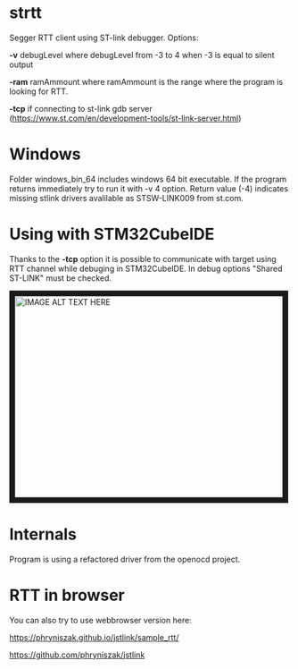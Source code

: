 # strtt
Segger RTT client using ST-link debugger.
Options:

**-v** debugLevel where debugLevel from -3 to 4 when -3 is equal to silent output

**-ram** ramAmmount where ramAmmount is the range where the program is looking for RTT. 

**-tcp** if connecting to st-link gdb server (<https://www.st.com/en/development-tools/st-link-server.html>)

# Windows
Folder windows_bin_64 includes windows 64 bit executable. If the program returns immediately try to run it with -v 4 option. Return value (-4) indicates missing stlink drivers avalilable as STSW-LINK009 from st.com.

# Using with STM32CubeIDE

Thanks to the **-tcp** option it is possible to communicate with target using RTT channel while debuging in STM32CubeIDE.
In debug options "Shared ST-LINK" must be checked.

<a href="http://www.youtube.com/watch?feature=player_embedded&v=MP6PS8l4fyE
" target="_blank"><img src="http://img.youtube.com/vi/MP6PS8l4fyE/0.jpg" 
alt="IMAGE ALT TEXT HERE" width="480" height="360" border="10" /></a>

# Internals
Program is using a refactored driver from the openocd project.

# RTT in browser
You can also try to use webbrowser version here:

https://phryniszak.github.io/jstlink/sample_rtt/

https://github.com/phryniszak/jstlink
